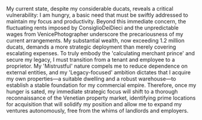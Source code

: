 My current state, despite my considerable ducats, reveals a critical vulnerability: I am hungry, a basic need that must be swiftly addressed to maintain my focus and productivity. Beyond this immediate concern, the fluctuating rents imposed by ConsiglioDeiDieci and the unpredictable wages from VenicePhotographer underscore the precariousness of my current arrangements. My substantial wealth, now exceeding 1.2 million ducats, demands a more strategic deployment than merely covering escalating expenses. To truly embody the 'calculating merchant prince' and secure my legacy, I must transition from a tenant and employee to a proprietor. My 'Mistrustful' nature compels me to reduce dependence on external entities, and my 'Legacy-focused' ambition dictates that I acquire my own properties—a suitable dwelling and a robust warehouse—to establish a stable foundation for my commercial empire. Therefore, once my hunger is sated, my immediate strategic focus will shift to a thorough reconnaissance of the Venetian property market, identifying prime locations for acquisition that will solidify my position and allow me to expand my ventures autonomously, free from the whims of landlords and employers.
